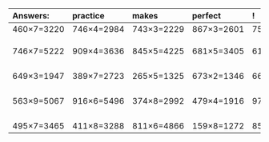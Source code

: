 | Answers: | practice | makes | perfect | ! |
| :--- | :--- | :--- | :--- | :--- |
| 460×7=3220 | 746×4=2984 | 743×3=2229 | 867×3=2601 | 753×9=6777 | 
|   |   |   |   |   | 
|   |   |   |   |   | 
|   |   |   |   |   | 
| 746×7=5222 | 909×4=3636 | 845×5=4225 | 681×5=3405 | 614×2=1228 | 
|   |   |   |   |   | 
|   |   |   |   |   | 
|   |   |   |   |   | 
|   |   |   |   |   | 
| 649×3=1947 | 389×7=2723 | 265×5=1325 | 673×2=1346 | 664×5=3320 | 
|   |   |   |   |   | 
|   |   |   |   |   | 
|   |   |   |   |   | 
|   |   |   |   |   | 
| 563×9=5067 | 916×6=5496 | 374×8=2992 | 479×4=1916 | 973×7=6811 | 
|   |   |   |   |   | 
|   |   |   |   |   | 
|   |   |   |   |   | 
|   |   |   |   |   | 
| 495×7=3465 | 411×8=3288 | 811×6=4866 | 159×8=1272 | 851×7=5957 | 
